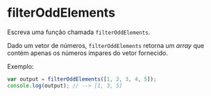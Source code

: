 # filterOddElements

Escreva uma função chamada `filterOddElements`.

Dado um vetor de números, `filterOddElements` retorna um _array_ que contém
apenas os números ímpares do vetor fornecido.

Exemplo:

```javascript
var output = filterOddElements([1, 2, 3, 4, 5]);
console.log(output); // --> [1, 3, 5]
```
